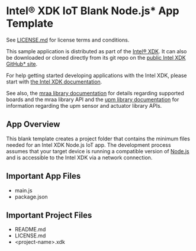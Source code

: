 Intel® XDK IoT Blank Node.js\* App Template
===========================================

See [LICENSE.md](LICENSE.md) for license terms and conditions.

This sample application is distributed as part of the
[Intel® XDK](http://xdk.intel.com). It can also be downloaded
or cloned directly from its git repo on the
[public Intel XDK GitHub\* site](https://github.com/gomobile).

For help getting started developing applications with the
Intel XDK, please start with
[the Intel XDK documentation](https://software.intel.com/en-us/xdk/docs).

See also, the
[mraa library documentation](https://iotdk.intel.com/docs/master/mraa/index.html)
for details regarding supported boards and the mraa library API and the
[upm library documentation](https://iotdk.intel.com/docs/master/upm/) for
information regarding the upm sensor and actuator library APIs.

App Overview
------------

This blank template creates a project folder that contains the minimum files
needed for an Intel XDK Node.js IoT app. The development process assumes that
your target device is running a compatible version of
[Node.js](http://nodejs.org) and is accessible to the Intel XDK via a network
connection.

Important App Files
-------------------

* main.js
* package.json

Important Project Files
-----------------------

* README.md
* LICENSE.md
* \<project-name\>.xdk
